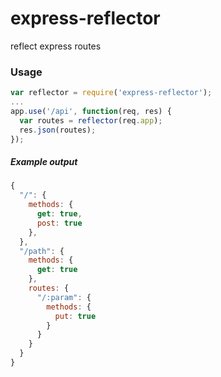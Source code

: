 # express-reflector
reflect express routes

### Usage
```javascript
var reflector = require('express-reflector');
...
app.use('/api', function(req, res) {
  var routes = reflector(req.app);
  res.json(routes);
});
```

##### Example output
```javascript
{
  "/": {
    methods: {
      get: true,
      post: true
    },
  },
  "/path": {
    methods: {
      get: true
    },
    routes: {
      "/:param": {
        methods: {
          put: true
        }
      }
    }
  }
}
```

